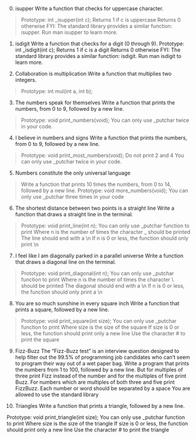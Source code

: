 0. isupper  Write a function that checks for uppercase character.
>Prototype: int _isupper(int c);
>Returns 1 if c is uppercase
>Returns 0 otherwise
>FYI: The standard library provides a similar function: isupper. Run man isupper to learn more.

1. isdigit Write a function that checks for a digit (0 through 9).
Prototype: int _isdigit(int c);
Returns 1 if c is a digit
Returns 0 otherwise
FYI: The standard library provides a similar function: isdigit. Run man isdigit to learn more.

2. Collaboration is multiplication Write a function that multiplies two integers.
>Prototype: int mul(int a, int b);

3. The numbers speak for themselves Write a function that prints the numbers, from 0 to 9, followed by a new line.
>Prototype: void print_numbers(void);
>You can only use _putchar twice in your code.

4. I believe in numbers and signs Write a function that prints the numbers, from 0 to 9, followed by a new line.
>Prototype: void print_most_numbers(void);
>Do not print 2 and 4
>You can only use _putchar twice in your code.

5. Numbers constitute the only universal language
>Write a function that prints 10 times the numbers, from 0 to 14, followed by a new line.
>Prototype: void more_numbers(void);
>You can only use _putchar three times in your code

6. The shortest distance between two points is a straight line Write a function that draws a straight line in the terminal.
>Prototype: void print_line(int n);
>You can only use _putchar function to print
>Where n is the number of times the character _ should be printed
>The line should end with a \n
>If n is 0 or less, the function should only print \n

7. I feel like I am diagonally parked in a parallel universe Write a function that draws a diagonal line on the terminal.
>Prototype: void print_diagonal(int n);
>You can only use _putchar function to print
>Where n is the number of times the character \ should be printed
>The diagonal should end with a \n
>If n is 0 or less, the function should only print a \n

8. You are so much sunshine in every square inch  Write a function that prints a square, followed by a new line.
>Prototype: void print_square(int size);
>You can only use _putchar function to print
>Where size is the size of the square
>If size is 0 or less, the function should print only a new line
>Use the character # to print the square

9. Fizz-Buzz The “Fizz-Buzz test” is an interview question designed to help filter out the 99.5% of programming job candidates who can’t seem to program their way out of a wet paper bag.
Write a program that prints the numbers from 1 to 100, followed by a new line. But for multiples of three print Fizz instead of the number and for the multiples of five print Buzz. For numbers which are multiples of both three and five print FizzBuzz.
Each number or word should be separated by a space
You are allowed to use the standard library

10. Triangles  Write a function that prints a triangle, followed by a new line.

Prototype: void print_triangle(int size);
You can only use _putchar function to print
Where size is the size of the triangle
If size is 0 or less, the function should print only a new line
Use the character # to print the triangle
